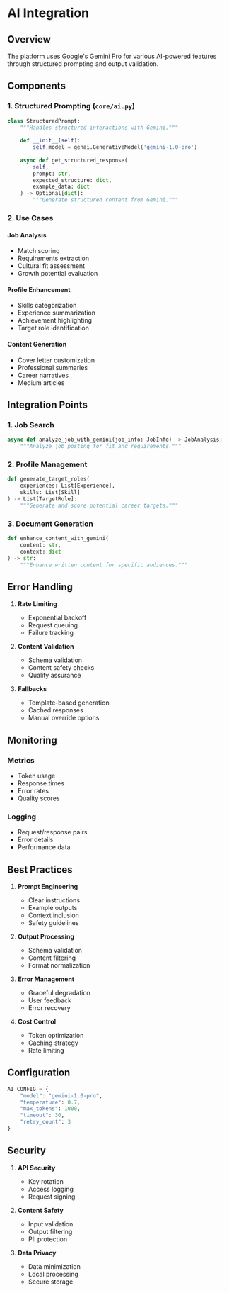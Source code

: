 # AI Integration

## Overview

The platform uses Google's Gemini Pro for various AI-powered features through structured prompting and output validation.

## Components

### 1. Structured Prompting (`core/ai.py`)

```python
class StructuredPrompt:
    """Handles structured interactions with Gemini."""
    
    def __init__(self):
        self.model = genai.GenerativeModel('gemini-1.0-pro')
        
    async def get_structured_response(
        self,
        prompt: str,
        expected_structure: dict,
        example_data: dict
    ) -> Optional[dict]:
        """Generate structured content from Gemini."""
```

### 2. Use Cases

#### Job Analysis
- Match scoring
- Requirements extraction
- Cultural fit assessment
- Growth potential evaluation

#### Profile Enhancement
- Skills categorization
- Experience summarization
- Achievement highlighting
- Target role identification

#### Content Generation
- Cover letter customization
- Professional summaries
- Career narratives
- Medium articles

## Integration Points

### 1. Job Search
```python
async def analyze_job_with_gemini(job_info: JobInfo) -> JobAnalysis:
    """Analyze job posting for fit and requirements."""
```

### 2. Profile Management
```python
def generate_target_roles(
    experiences: List[Experience],
    skills: List[Skill]
) -> List[TargetRole]:
    """Generate and score potential career targets."""
```

### 3. Document Generation
```python
def enhance_content_with_gemini(
    content: str,
    context: dict
) -> str:
    """Enhance written content for specific audiences."""
```

## Error Handling

1. **Rate Limiting**
   - Exponential backoff
   - Request queuing
   - Failure tracking

2. **Content Validation**
   - Schema validation
   - Content safety checks
   - Quality assurance

3. **Fallbacks**
   - Template-based generation
   - Cached responses
   - Manual override options

## Monitoring

### Metrics
- Token usage
- Response times
- Error rates
- Quality scores

### Logging
- Request/response pairs
- Error details
- Performance data

## Best Practices

1. **Prompt Engineering**
   - Clear instructions
   - Example outputs
   - Context inclusion
   - Safety guidelines

2. **Output Processing**
   - Schema validation
   - Content filtering
   - Format normalization

3. **Error Management**
   - Graceful degradation
   - User feedback
   - Error recovery

4. **Cost Control**
   - Token optimization
   - Caching strategy
   - Rate limiting

## Configuration

```python
AI_CONFIG = {
    "model": "gemini-1.0-pro",
    "temperature": 0.7,
    "max_tokens": 1000,
    "timeout": 30,
    "retry_count": 3
}
```

## Security

1. **API Security**
   - Key rotation
   - Access logging
   - Request signing

2. **Content Safety**
   - Input validation
   - Output filtering
   - PII protection

3. **Data Privacy**
   - Data minimization
   - Local processing
   - Secure storage

